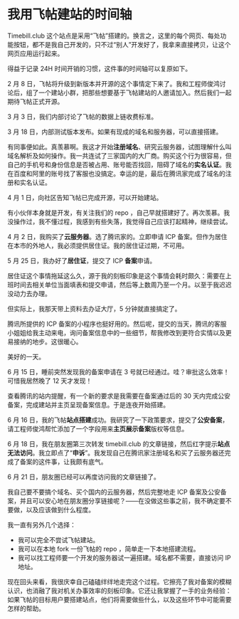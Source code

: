 # 我用飞帖建站的时间轴

Timebill.club 这个站点是采用“飞帖”搭建的。换言之，这里的每个网页、每处功能按钮，都不是我自己开发的，只不过“别人”开发好了，我拿来直接拷贝，让这个网页应用运行起来。

得益于记录 24H 时间开销的习惯，这件事的时间轴可以复原如下。

2 月 8 日，飞帖将升级到新版本并开源的这个事情定下来了。我和工程师俊鸿讨论后，组了一个建站小群，把那些想要基于飞帖建站的人邀请加入。然后我们一起期待飞帖正式开源。

3 月 3 日，我们内部讨论了飞帖的数据上链收费标准。

3 月 18 日，内部测试版本发布。如果有现成的域名和服务器，可以直接搭建。

有同事便如此。真羡慕啊。我这才开始**注册域名**、研究云服务器，试图理解什么叫域名解析及如何操作。我一共连试了三家国内的大厂商。购买这个行为很容易，但自己的手机号和身份信息是否被占用、账号能否找回，阻碍了域名的**实名认证**。我在百度和阿里的账号找了客服也没搞定。幸运的是，最后在腾讯家完成了域名的注册和实名认证。

4 月 1 日，向社区告知飞帖已完成开源，可以开始建站。

有小伙伴本身就是开发，有关注我们的 repo ，自己早就搭建好了。再次羡慕。我没操作过，我不懂过程，我感到有些失落，我觉得自己应该打起精神，继续尝试。

4 月 2 日，我购买了**云服务器**。选了腾讯家的。立即申请 ICP 备案。但作为居住在本市的外地人，我必须提供居住证。我的居住证过期，不可用。

5 月 25 日，我办好了**居住证**，提交了 ICP **备案**申请。

居住证这个事情拖延这么久，源于我的刻板印象是这个事情会耗时颇久：需要在上班时间去相关单位当面填表和提交申请，然后等上数周乃至一个月。以至于我迟迟没动力去办理。

但实际上，我那天带上资料去办证大厅，5 分钟就直接搞定了。

腾讯所提供的 ICP 备案的小程序也挺好用的。然后呢，提交的当天，腾讯的客服小姐姐给我主动来电，询问备案信息中的一些细节，帮我修改到更符合实情以及更易接纳的地步。这很暖心。

美好的一天。

6 月 15 日，睡前突然发现我的备案申请在 3 号就已经通过。哇？审批这么效率！可惜我居然晚了 12 天才发现！

查看腾讯的站内提醒，有一个新的要求是我需要在备案通过后的 30 天内完成公安备案，完成建站并主页呈现备案信息。于是连夜开始搭建。

6 月 16 日，我的飞帖**站点搭建**成功。我研究了一下政策要求，提交了**公安备案**，请工程师俊鸿帮忙添加了一个字段用来**主页展示备案**版权等信息。

6 月 18 日，我在朋友圈第三次转发 timebill.club 的文章链接，然后红字提示**站点无法访问**。我立即点了“**申诉**”。我发现自己在腾讯家注册域名和买了云服务器还完成了备案的这件事，让我颇有底气。

6 月 21 日，朋友圈已经可以再度访问我的文章链接了。

我自己要不要搞个域名、买个国内的云服务器，然后完整地走 ICP 备案及公安备案，并且可以安心地在朋友圈分享链接呢？——在没做这些事之前，我不确定要不要做，以及应该做到什么程度。

我一直有另外几个选择：

- 我可以完全不尝试飞帖建站。
- 我可以在本地 fork 一份飞帖的 repo ，简单走一下本地搭建流程。
- 我可以找工程师要一个开发的服务器试一遍搭建。域名都不需要，直接访问 IP 地址。

现在回头来看，我很庆幸自己磕磕绊绊地走完这个过程。它擦亮了我对备案的模糊认识，也消融了我对机关办事效率的刻板印象。它还让我掌握了一手的业务经验：如果飞帖的目标用户要搭建站点，他们将需要做些什么，以及这些环节中可能需要怎样的帮助。

<!---

tags: #建站 #飞帖 #邦联制

created_at: 2021-06-22

updated_at: 2021-06-22

--->